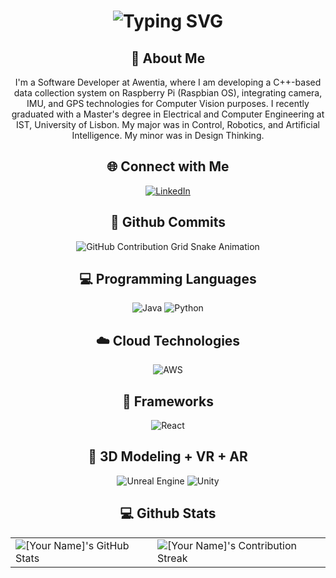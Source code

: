 <div align="center">
    <h1>
        <img src="https://readme-typing-svg.herokuapp.com?font=Jetbrains+mono&size=40&duration=3000&color=7CB9E8&center=true&vCenter=true&width=435&lines=Hey..+I'm+Teresa;This+is..;..my+Github..;" alt="Typing SVG"/>
    </h1>    
</div>

<div align="center">
    <h2>🚀 About Me</h2>
    <p>I'm a Software Developer at Awentia, where I am developing a C++-based data collection system on Raspberry Pi (Raspbian OS), integrating camera, IMU, and GPS technologies for Computer Vision purposes. I recently graduated with a Master's degree in Electrical and Computer Engineering at IST, University of Lisbon. My major was in Control, Robotics, and Artificial Intelligence. My minor was in Design Thinking.</p>
</div>

<div align="center">
    <h2 align="center" class="section-heading">🌐 Connect with Me</h2>
    <a href="https://www.linkedin.com/in/teresaacsf/">
        <img src="https://img.shields.io/badge/LinkedIn-0077B5?style=for-the-badge&logo=linkedin&logoColor=white" alt="LinkedIn"/>
    </a>
</div>

<div align="center">
    <h2>🚀 Github Commits</h2>
    <img src="https://raw.githubusercontent.com/teresaacsf/output/github-contribution-grid-snake.svg" alt="GitHub Contribution Grid Snake Animation"/>
</div>

<h2 align="center" class="section-heading">💻 Programming Languages</h2>
<div align="center">
    <img src="https://img.shields.io/badge/Java-007396?style=for-the-badge&logo=java&logoColor=white" alt="Java" />
    <img src="https://img.shields.io/badge/Python-3776AB?style=for-the-badge&logo=python&logoColor=white" alt="Python"/>
    <!-- Add more badges similarly -->
</div>

<h2 align="center" class="section-heading">☁️ Cloud Technologies</h2>
<div align="center">
    <img src="https://img.shields.io/badge/AWS-FF9900?style=for-the-badge&logo=amazonaws&logoColor=white" alt="AWS" />
    <!-- Add more badges similarly -->
</div>

<h2 align="center" class="section-heading">🔧 Frameworks</h2>
<div align="center">
    <img src="https://img.shields.io/badge/React-20232A?style=for-the-badge&logo=react&logoColor=61DAFB" alt="React"/>
    <!-- Add more badges similarly -->
</div>

<h2 align="center" class="section-heading">👾 3D Modeling + VR + AR</h2>
<div align="center">
    <img src="https://img.shields.io/badge/Unreal_Engine-313131?style=for-the-badge&logo=unreal-engine&logoColor=white" alt="Unreal Engine"/>
    <img src="https://img.shields.io/badge/Unity-000000?style=for-the-badge&logo=unity&logoColor=white" alt="Unity"/>
    <!-- Add more badges similarly -->
</div>

<div align="center">
    <h2 align="center" class="section-heading">💻 Github Stats</h2>
    <table align="center" width="100%" height="100%">
        <tr>
            <td><img style="border: none;" src="https://github-profile-summary-cards.vercel.app/api/cards/profile-details?username=[YourGitHub]&theme=github_dark" alt="[Your Name]'s GitHub Stats"/></td>
            <td><img style="border: none;" src="https://github-readme-streak-stats.herokuapp.com/?user=[YourGitHub]&theme=merko" alt="[Your Name]'s Contribution Streak"/></td>
        </tr>
    </table>
</div>

<div align="center">
    <h2 align="center" class="section-heading">📊 Weekly Development Breakdown</h2>
    <img src="https://github-readme-stats.vercel.app/api/wakatime?username=[YourGitHub]&layout=compact&theme=tokyonight" alt="Weekly Development Breakdown"/>
</div>

<div align="center">
    <h2 align="center" class="section-heading">🎨 GitHub Profile Trophy</h2>
    <img src="https://github-profile-trophy.vercel.app/?username=[YourGitHub]&theme=onedark" alt="GitHub Profile Trophy"/>
</div>
